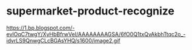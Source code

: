# supermarket-product-recognize
https://1.bp.blogspot.com/-evIOqC7twgY/XyHbBfrwVeI/AAAAAAAAGSA/6fO0Q1txQvAkbhTtqc2o_-idvrLS9QnwgCLcBGAsYHQ/s1600/image2.gif
